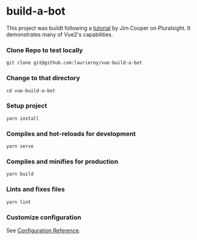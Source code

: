 # build-a-bot

This project was buildt following a [tutorial](https://www.pluralsight.com/courses/vuejs-fundamentals) by Jim Cooper on Pluralsight. It demonstrates many of Vue2's capabilities.

### Clone Repo to test locally
```
git clone git@github.com:laurieroy/vue-build-a-bot
```

### Change to that directory
```
cd vue-build-a-bot
```

### Setup project 
```
yarn install
```

### Compiles and hot-reloads for development
```
yarn serve
```

### Compiles and minifies for production
```
yarn build
```

### Lints and fixes files
```
yarn lint
```

### Customize configuration
See [Configuration Reference](https://cli.vuejs.org/config/).
